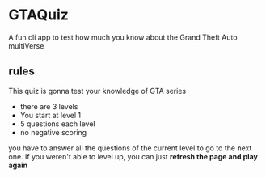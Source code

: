 # GTAQuiz
A fun cli app to test how much you know about the Grand Theft Auto multiVerse

## rules
This quiz is gonna test your knowledge of GTA series
* there are 3 levels
* You start at level 1
* 5 questions each level
* no negative scoring

you have to answer all the questions of the current level to go to the next one.
If you weren't able to level up, you can just **refresh the page and play again**
